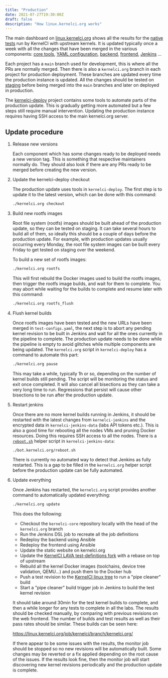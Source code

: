 ```yaml
---
title: "Production"
date: 2021-07-27T19:30:00Z
draft: false
description: "How linux.kernelci.org works"
---
```


The main dashboard on [linux.kernelci.org](https://linux.kernelci.org) shows
all the results for the [native tests](../../tests) run by KernelCI with
upstream kernels.  It is updated typically once a week with all the changes
that have been merged in the various components: [core tools](https://github.com/kernelci/kernelci-core), [YAML configuration](https://github.com/kernelci/kernelci-core/tree/main/config/core), [backend](https://github.com/kernelci/kernelci-backend), [frontend](https://github.com/kernelci/kernelci-frontend), [Jenkins](https://github.com/kernelci/kernelci-jenkins)
...

Each project has a `main` branch used for development, this is where all the
PRs are normally merged.  Then there is also a `kernelci.org` branch in each
project for production deployment.  These branches are updated every time the
production instance is updated.  All the changes should be tested on
[staging](../staging) before being merged into the `main` branches and later on
deployed in production.

The [kernelci-deploy](https://github.com/kernelci/kernelci-deploy) project
contains some tools to automate parts of the production update.  This is
gradually getting more automated but a few steps still require manual
intervention.  Updating the production instance requires having SSH access to
the main kernelci.org server.

## Update procedure

1. Release new versions

   Each component which has some changes ready to be deployed needs a new
   version tag.  This is something that respective maintainers normally do.
   They should also look if there are any PRs ready to be merged before
   creating the new version.

1. Update the kernelci-deploy checkout

   The production update uses tools in `kernelci-deploy`.  The first step is to
   update it to the latest version, which can be done with this command:

   ```sh
   ./kernelci.org checkout
   ```

1. Build new rootfs images

   Root file system (rootfs) images should be built ahead of the production
   update, so they can be tested on staging.  It can take several hours to
   build all of them, so ideally this should be a couple of days before the
   production update.  For example, with production updates usually occurring
   every Monday, the root file system images can be built every Friday to get
   tested on staging over the weekend.

   To build a new set of rootfs images:

   ```sh
   ./kernelci.org rootfs
   ```

   This will first rebuild the Docker images used to build the rootfs images,
   then trigger the rootfs image builds, and wait for them to complete.  You
   may abort while waiting for the builds to complete and resume later with
   this command:

   ```sh
   ./kernelci.org rootfs_flush
   ```

1. Flush kernel builds

   Once rootfs images have been tested and the new URLs have been merged in
   `test-configs.yaml`, the next step is to abort any pending kernel revision
   to be built in Jenkins and wait for all the ones currently in the pipeline
   to complete.  The production update needs to be done while the pipeline is
   empty to avoid glitches while multiple components are being updated.  The
   `kernelci.org` script in `kernelci-deploy` has a command to automate this
   part:

    ```sh
    ./kernelci.org pause
    ```

   This may take a while, typically 1h or so, depending on the number of kernel
   builds still pending.  The script will be monitoring the status and exit
   once completed.  It will also cancel all bisections as they can take a very
   long time to run.  Regressions that persist will cause other bisections to
   be run after the production update.

1. Restart jenkins

   Once there are no more kernel builds running in Jenkins, it should be
   restarted with the latest changes from `kernelci-jenkins` and the encrypted
   data in `kernelci-jenkins-data` (labs API tokens etc.).  This is also a good
   time for rebooting all the nodes VMs and pruning Docker resources.  Doing
   this requires SSH access to all the nodes.  There is a
   [`reboot.sh`](https://github.com/kernelci/kernelci-jenkins-data/blob/main/bot.kernelci.org/reboot.sh)
   helper script in `kernelci-jenkins-data`:

   ```sh
   ./bot.kernelci.org/reboot.sh
   ```

   There is currently no automated way to detect that Jenkins as fully
   restarted.  This is a gap to be filled in the `kernelci.org` helper script
   before the production update can be fully automated.

1. Update everything

   Once Jenkins has restarted, the `kernelci.org` script provides another
   command to automatically updated everything:

   ```sh
   ./kernelci.org update
   ```

   This does the following:

   * Checkout the `kernelci-core` repository locally with the head of the
     `kernelci.org` branch
   * Run the Jenkins DSL job to recreate all the job definitions
   * Redeploy the backend using Ansible
   * Redeploy the frontend using Ansible
   * Update the static website on kernelci.org
   * Update the [KernelCI LAVA test-definitions
     fork](https://github.com/kernelci/test-definitions) with a rebase on top
     of upstream
   * Rebuild all the kernel Docker images (toolchains, device tree validation,
     QEMU...) and push them to the Docker hub
   * Push a test revision to the [KernelCI linux
     tree](https://github.com/kernelci/linux) to run a "pipe cleaner" build
   * Start a "pipe cleaner" build trigger job in Jenkins to build the test
     kernel revision

   It should take around 30min for the test kernel builds to complete, and then
   a while longer for any tests to complete in all the labs.  The results
   should be checked manually, by comparing with previous revisions on the web
   frontend.  The number of builds and test results as well as their pass rates
   should be similar.  These builds can be seen here:

     https://linux.kernelci.org/job/kernelci/branch/kernelci.org/

   If there appear to be some issues with the results, the monitor job should
   be stopped so no new revisions will be automatically built.  Some changes
   may be reverted or a fix applied depending on the root cause of the issues.
   If the results look fine, then the monitor job will start discovering new
   kernel revisions periodically and the production update is complete.
